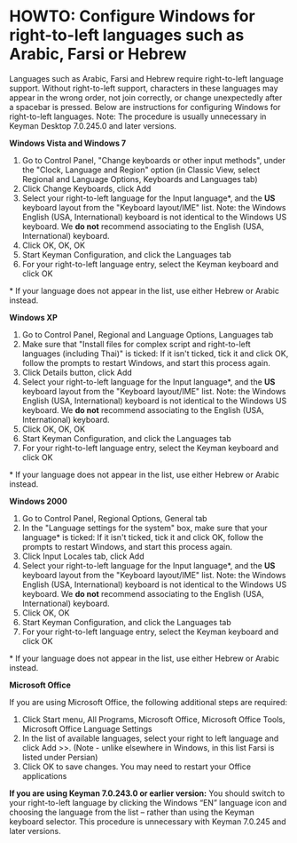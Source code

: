 # HOWTO: Configure Windows for right-to-left languages such as Arabic, Farsi or Hebrew

<p>Languages such as Arabic, Farsi and Hebrew require right-to-left language support. Without right-to-left support, characters in these languages may appear in the wrong order, not join correctly, or change unexpectedly after a spacebar is pressed. Below are instructions for configuring Windows for right-to-left languages.  Note: The procedure is usually unnecessary in Keyman Desktop 7.0.245.0 and later versions.</p>

<p><b>Windows Vista and Windows 7</b></p>

<ol>
<li>Go to Control Panel, "Change keyboards or other input methods", under the "Clock, Language and Region" option (in Classic View, select Regional and Language Options, Keyboards and Languages tab)</li>
<li>Click Change Keyboards, click Add</li>
<li>Select your right-to-left language for the Input language*, and the <b>US</b> keyboard layout from the "Keyboard layout/IME" list. Note: the Windows English (USA, International) keyboard is not identical to the Windows US keyboard. We <b>do not</b> recommend associating to the English (USA, International) keyboard.</li>  
<li>Click OK, OK, OK</li>
<li>Start Keyman Configuration, and click the Languages tab</li>
<li>For your right-to-left language entry, select the Keyman keyboard and click OK</li>
</ol>

<p>* If your language does not appear in the list, use either Hebrew or Arabic instead.</p>

<p><b>Windows XP</b></p>

<ol>
<li>Go to Control Panel, Regional and Language Options, Languages tab</li>
<li>Make sure that "Install files for complex script and right-to-left languages (including Thai)" is ticked: If it isn't ticked, tick it and click OK, follow the prompts to restart Windows, and start this process again.</li>
<li>Click Details button, click Add</li>
<li>Select your right-to-left language for the Input language*, and the <b>US</b> keyboard layout from the "Keyboard layout/IME" list. Note: the Windows English (USA, International) keyboard is not identical to the Windows US keyboard. We <b>do not</b> recommend associating to the English (USA, International) keyboard.</li>  
<li>Click OK, OK, OK</li>
<li>Start Keyman Configuration, and click the Languages tab</li>
<li>For your right-to-left language entry, select the Keyman keyboard and click OK</li>
</ol>

<p>* If your language does not appear in the list, use either Hebrew or Arabic instead.</p>

<p><b>Windows 2000</b></p>

<ol>
<li>Go to Control Panel, Regional Options, General tab</li>
<li>In the "Language settings for the system" box, make sure that your language* is ticked: If it isn't ticked, tick it and click OK, follow the prompts to restart Windows, and start this process again.</li>
<li>Click Input Locales tab, click Add</li>
<li>Select your right-to-left language for the Input language*, and the <b>US</b> keyboard layout from the "Keyboard layout/IME" list. Note: the Windows English (USA, International) keyboard is not identical to the Windows US keyboard. We <b>do not</b> recommend associating to the English (USA, International) keyboard.</li>  
<li>Click OK, OK</li>
<li>Start Keyman Configuration, and click the Languages tab</li>
<li>For your right-to-left language entry, select the Keyman keyboard and click OK</li>
</ol>

<p>* If your language does not appear in the list, use either Hebrew or Arabic instead.</p>

<p><b>Microsoft Office</b></p>

<p>If you are using Microsoft Office, the following additional steps are required:</p>

<ol>
<li>Click Start menu, All Programs, Microsoft Office, Microsoft Office Tools, Microsoft Office  Language Settings</li>
<li>In the list of available languages, select your right to left language and click Add &gt;&gt;.  (Note - unlike elsewhere in Windows, in this list Farsi is listed under Persian)</li>
<li>Click OK to save changes.  You may need to restart your Office applications</li>
</ol>

<p><b>If you are using Keyman 7.0.243.0 or earlier version:</b> You should switch to your right-to-left language by clicking the Windows “EN” language icon and choosing the language from the list – rather than using the Keyman keyboard selector.  This procedure is unnecessary with Keyman 7.0.245 and later versions.</p>

